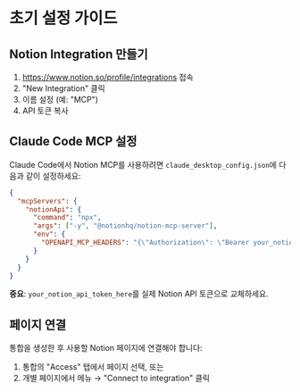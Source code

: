 # 초기 설정 가이드

## Notion Integration 만들기

1. https://www.notion.so/profile/integrations 접속
2. "New Integration" 클릭
3. 이름 설정 (예: "MCP")
4. API 토큰 복사

## Claude Code MCP 설정

Claude Code에서 Notion MCP를 사용하려면 `claude_desktop_config.json`에 다음과 같이 설정하세요:

```json
{
  "mcpServers": {
    "notionApi": {
      "command": "npx",
      "args": ["-y", "@notionhq/notion-mcp-server"],
      "env": {
        "OPENAPI_MCP_HEADERS": "{\"Authorization\": \"Bearer your_notion_api_token_here\", \"Notion-Version\": \"2022-06-28\"}"
      }
    }
  }
}
```

**중요**: `your_notion_api_token_here`를 실제 Notion API 토큰으로 교체하세요.

## 페이지 연결

통합을 생성한 후 사용할 Notion 페이지에 연결해야 합니다:

1. 통합의 "Access" 탭에서 페이지 선택, 또는
2. 개별 페이지에서 메뉴 → "Connect to integration" 클릭
